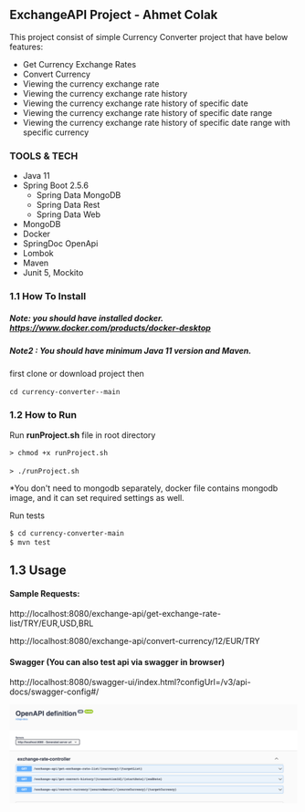 ## ExchangeAPI Project - Ahmet Colak
This project consist of simple Currency Converter project that have below features:

- Get Currency Exchange Rates
- Convert Currency
- Viewing the currency exchange rate
- Viewing the currency exchange rate history
- Viewing the currency exchange rate history of specific date
- Viewing the currency exchange rate history of specific date range
- Viewing the currency exchange rate history of specific date range with specific currency

### TOOLS & TECH
- Java 11
- Spring Boot 2.5.6
    - Spring Data MongoDB
    - Spring Data Rest
    - Spring Data Web
- MongoDB
- Docker
- SpringDoc OpenApi
- Lombok
- Maven
- Junit 5, Mockito

### 1.1 How To Install
##### Note: you should have installed docker. https://www.docker.com/products/docker-desktop
##### Note2 : You should have minimum Java 11 version and Maven.

first clone or download project then

`cd currency-converter--main`

### 1.2 How to Run
Run **runProject.sh** file in root directory

    > chmod +x runProject.sh 
    
    > ./runProject.sh

*You don't need to mongodb separately, docker file contains mongodb image, and it can set required settings as well.

Run tests
```
$ cd currency-converter-main
$ mvn test
```

## 1.3 Usage  

#### Sample Requests:  #####
http://localhost:8080/exchange-api/get-exchange-rate-list/TRY/EUR,USD,BRL

http://localhost:8080/exchange-api/convert-currency/12/EUR/TRY


#### Swagger (You can also test api via swagger in browser)
http://localhost:8080/swagger-ui/index.html?configUrl=/v3/api-docs/swagger-config#/


![img.png](img.png)
